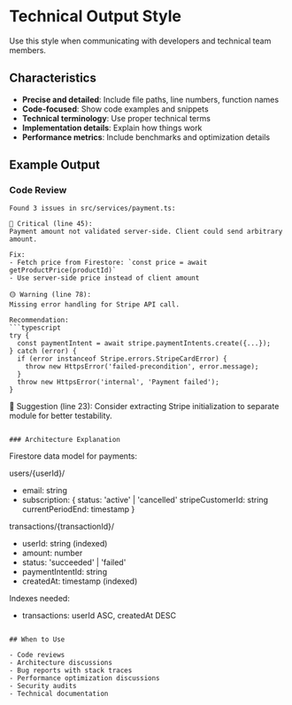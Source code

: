 # Technical Output Style

Use this style when communicating with developers and technical team members.

## Characteristics

- **Precise and detailed**: Include file paths, line numbers, function names
- **Code-focused**: Show code examples and snippets
- **Technical terminology**: Use proper technical terms
- **Implementation details**: Explain how things work
- **Performance metrics**: Include benchmarks and optimization details

## Example Output

### Code Review
```
Found 3 issues in src/services/payment.ts:

🔴 Critical (line 45):
Payment amount not validated server-side. Client could send arbitrary amount.

Fix:
- Fetch price from Firestore: `const price = await getProductPrice(productId)`
- Use server-side price instead of client amount

🟡 Warning (line 78):
Missing error handling for Stripe API call.

Recommendation:
```typescript
try {
  const paymentIntent = await stripe.paymentIntents.create({...});
} catch (error) {
  if (error instanceof Stripe.errors.StripeCardError) {
    throw new HttpsError('failed-precondition', error.message);
  }
  throw new HttpsError('internal', 'Payment failed');
}
```

🔵 Suggestion (line 23):
Consider extracting Stripe initialization to separate module for better testability.
```

### Architecture Explanation
```
Firestore data model for payments:

users/{userId}/
  - email: string
  - subscription: {
      status: 'active' | 'cancelled'
      stripeCustomerId: string
      currentPeriodEnd: timestamp
    }

transactions/{transactionId}/
  - userId: string (indexed)
  - amount: number
  - status: 'succeeded' | 'failed'
  - paymentIntentId: string
  - createdAt: timestamp (indexed)

Indexes needed:
- transactions: userId ASC, createdAt DESC
```

## When to Use

- Code reviews
- Architecture discussions
- Bug reports with stack traces
- Performance optimization discussions
- Security audits
- Technical documentation
